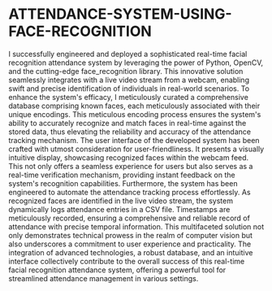 # ATTENDANCE-SYSTEM-USING-FACE-RECOGNITION
I successfully engineered and deployed a sophisticated real-time facial recognition attendance system by leveraging the power of Python, OpenCV, and the cutting-edge face_recognition library. This innovative solution seamlessly integrates with a live video stream from a webcam, enabling swift and precise identification of individuals in real-world scenarios.
To enhance the system's efficacy, I meticulously curated a comprehensive database comprising known faces, each meticulously associated with their unique encodings. This meticulous encoding process ensures the system's ability to accurately recognize and match faces in real-time against the stored data, thus elevating the reliability and accuracy of the attendance tracking mechanism.
The user interface of the developed system has been crafted with utmost consideration for user-friendliness. It presents a visually intuitive display, showcasing recognized faces within the webcam feed. This not only offers a seamless experience for users but also serves as a real-time verification mechanism, providing instant feedback on the system's recognition capabilities.
Furthermore, the system has been engineered to automate the attendance tracking process effortlessly. As recognized faces are identified in the live video stream, the system dynamically logs attendance entries in a CSV file. Timestamps are meticulously recorded, ensuring a comprehensive and reliable record of attendance with precise temporal information.
This multifaceted solution not only demonstrates technical prowess in the realm of computer vision but also underscores a commitment to user experience and practicality. The integration of advanced technologies, a robust database, and an intuitive interface collectively contribute to the overall success of this real-time facial recognition attendance system, offering a powerful tool for streamlined attendance management in various settings.
